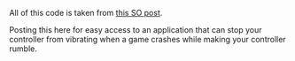 All of this code is taken from [this SO post](http://stackoverflow.com/questions/20499946/xbox-360-vibrate-rumble).

Posting this here for easy access to an application that can stop your controller from vibrating when a game crashes while making your controller rumble.
